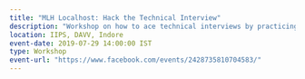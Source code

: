 ```yaml
---
title: "MLH Localhost: Hack the Technical Interview"
description: "Workshop on how to ace technical interviews by practicing algorithms!"
location: IIPS, DAVV, Indore
event-date: 2019-07-29 14:00:00 IST
type: Workshop
event-url: "https://www.facebook.com/events/2428735810704583/"
---
```

